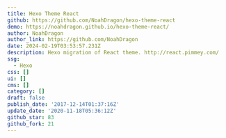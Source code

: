 ```yaml
---
title: Hexo Theme React
github: https://github.com/NoahDragon/hexo-theme-react
demo: https://noahdragon.github.io/hexo-theme-react/
author: NoahDragon
author_link: https://github.com/NoahDragon
date: 2024-02-19T03:53:57.231Z
description: Hexo migration of React theme. http://react.pimmey.com/
ssg:
  - Hexo
css: []
ui: []
cms: []
category: []
draft: false
publish_date: '2017-12-14T01:37:16Z'
update_date: '2020-11-18T05:36:12Z'
github_star: 83
github_fork: 21
---
```

